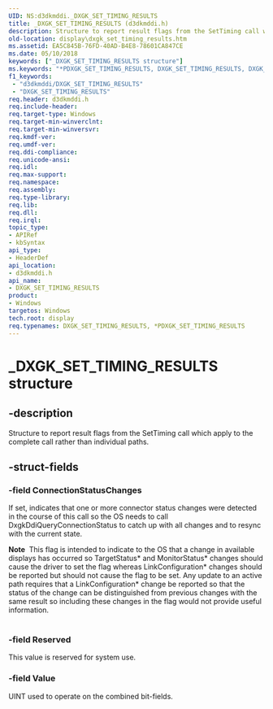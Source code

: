 ```yaml
---
UID: NS:d3dkmddi._DXGK_SET_TIMING_RESULTS
title: _DXGK_SET_TIMING_RESULTS (d3dkmddi.h)
description: Structure to report result flags from the SetTiming call which apply to the complete call rather than individual paths.
old-location: display\dxgk_set_timing_results.htm
ms.assetid: EA5C845B-76FD-40AD-B4E8-78601CA847CE
ms.date: 05/10/2018
keywords: ["_DXGK_SET_TIMING_RESULTS structure"]
ms.keywords: "*PDXGK_SET_TIMING_RESULTS, DXGK_SET_TIMING_RESULTS, DXGK_SET_TIMING_RESULTS structure [Display Devices], PDXGK_SET_TIMING_RESULTS, PDXGK_SET_TIMING_RESULTS structure pointer [Display Devices], _DXGK_SET_TIMING_RESULTS, d3dkmddi/DXGK_SET_TIMING_RESULTS, d3dkmddi/PDXGK_SET_TIMING_RESULTS, display.dxgk_set_timing_results"
f1_keywords:
 - "d3dkmddi/DXGK_SET_TIMING_RESULTS"
 - "DXGK_SET_TIMING_RESULTS"
req.header: d3dkmddi.h
req.include-header: 
req.target-type: Windows
req.target-min-winverclnt: 
req.target-min-winversvr: 
req.kmdf-ver: 
req.umdf-ver: 
req.ddi-compliance: 
req.unicode-ansi: 
req.idl: 
req.max-support: 
req.namespace: 
req.assembly: 
req.type-library: 
req.lib: 
req.dll: 
req.irql: 
topic_type:
- APIRef
- kbSyntax
api_type:
- HeaderDef
api_location:
- d3dkmddi.h
api_name:
- DXGK_SET_TIMING_RESULTS
product:
- Windows
targetos: Windows
tech.root: display
req.typenames: DXGK_SET_TIMING_RESULTS, *PDXGK_SET_TIMING_RESULTS
---
```


# _DXGK_SET_TIMING_RESULTS structure


## -description


Structure to report result flags from the SetTiming call which apply to the complete call rather than individual paths.


## -struct-fields




### -field ConnectionStatusChanges

If set, indicates that one or more connector status changes were detected in the course of this call so the OS needs to call DxgkDdiQueryConnectionStatus to catch up with all changes and to resync with the current state.  

<div class="alert"><b>Note</b>  This flag is intended to indicate to the OS that a change in available displays has occurred so TargetStatus* and MonitorStatus* changes should cause the driver to set the flag whereas LinkConfiguration* changes should be reported but should not cause the flag to be set.  Any update to an active path requires that a LinkConfiguration* change be reported so that the status of the change can be distinguished from previous changes with the same result so including these changes in the flag would not provide useful information.</div>
<div> </div>

### -field Reserved

This value is reserved for system use.


### -field Value

UINT used to operate on the combined bit-fields.

